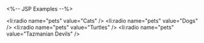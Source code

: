 <%-- JSP Examples --%>

<li:radio name="pets" value="Cats" />
<li:radio name="pets" value="Dogs" />
<li:radio name="pets" value="Turtles" />
<li:radio name="pets" value="Tazmanian Devils" />